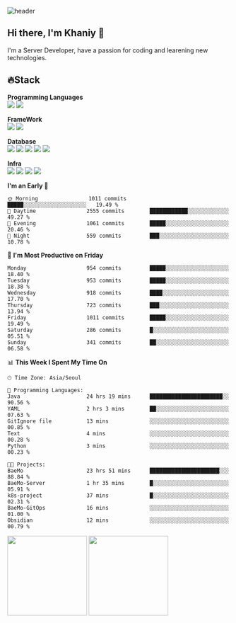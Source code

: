 ![header](https://capsule-render.vercel.app/api?type=soft&text=Welcome!&color=auto&height=200&section=header&fontSize=70)

## Hi there, I'm Khaniy 👋
I'm a Server Developer, have a passion for coding and learening new technologies.
<!-- <br> 📫 Email : kangh1596@gmail.com 
<br> 📝 Blog  : khan03.tistory.com/
<br> <img src="https://img.shields.io/badge/Email-222222?style=for-the-badge&logo=Gmail&logoColor=white">
<br> <img src="https://img.shields.io/badge/Blog -222222?style=for-the-badge&logo=Tistory&logoColor=white">
[hank0302's Blog](https://khan03.tistory.com/)
-->
## 🔥Stack 

**Programming Languages** <br>
 <img src="https://img.shields.io/badge/JAVA-E6522C?style=for-the-badge&logo=Java&logoColor=white">
 <img src="https://img.shields.io/badge/Python-3776AB?style=for-the-badge&logo=python&logoColor=white">

**FrameWork** <br>
<img src="https://img.shields.io/badge/SpringBoot-6DB33F?style=for-the-badge&logo=SpringBoot&logoColor=white">
<img src="https://img.shields.io/badge/FastAPI-009688?style=for-the-badge&logo=FastAPI&logoColor=white">

**Database** <br>
<img src="https://img.shields.io/badge/MySQL-4479A1?style=for-the-badge&logo=MySQL&logoColor=white">
<img src="https://img.shields.io/badge/MariaDB-003545?style=for-the-badge&logo=MariaDB&logoColor=white">
<img src="https://img.shields.io/badge/MongoDB-47A248?style=for-the-badge&logo=MongoDB&logoColor=white">
<img src="https://img.shields.io/badge/Redis-DC382D?style=for-the-badge&logo=Redis&logoColor=white">
<img src="https://img.shields.io/badge/PostgreSQL-4169E1?style=for-the-badge&logo=PostgreSQL&logoColor=white">

**Infra** <br>
<img src="https://img.shields.io/badge/Docker-2496ED?style=for-the-badge&logo=Docker&logoColor=white">
<img src="https://img.shields.io/badge/Kubernetes-326CE5?style=for-the-badge&logo=Kubernetes&logoColor=white">
<img src="https://img.shields.io/badge/Prometheus-E6522C?style=for-the-badge&logo=prometheus&logoColor=white">
<img src="https://img.shields.io/badge/Grafana-F46800?style=for-the-badge&logo=grafana&logoColor=white">

<!--START_SECTION:waka-->
**I'm an Early 🐤** 

```text
🌞 Morning                1011 commits        █████░░░░░░░░░░░░░░░░░░░░   19.49 % 
🌆 Daytime                2555 commits        ████████████░░░░░░░░░░░░░   49.27 % 
🌃 Evening                1061 commits        █████░░░░░░░░░░░░░░░░░░░░   20.46 % 
🌙 Night                  559 commits         ███░░░░░░░░░░░░░░░░░░░░░░   10.78 % 
```
📅 **I'm Most Productive on Friday** 

```text
Monday                   954 commits         █████░░░░░░░░░░░░░░░░░░░░   18.40 % 
Tuesday                  953 commits         █████░░░░░░░░░░░░░░░░░░░░   18.38 % 
Wednesday                918 commits         ████░░░░░░░░░░░░░░░░░░░░░   17.70 % 
Thursday                 723 commits         ███░░░░░░░░░░░░░░░░░░░░░░   13.94 % 
Friday                   1011 commits        █████░░░░░░░░░░░░░░░░░░░░   19.49 % 
Saturday                 286 commits         █░░░░░░░░░░░░░░░░░░░░░░░░   05.51 % 
Sunday                   341 commits         ██░░░░░░░░░░░░░░░░░░░░░░░   06.58 % 
```


📊 **This Week I Spent My Time On** 

```text
🕑︎ Time Zone: Asia/Seoul

💬 Programming Languages: 
Java                     24 hrs 19 mins      ███████████████████████░░   90.56 % 
YAML                     2 hrs 3 mins        ██░░░░░░░░░░░░░░░░░░░░░░░   07.63 % 
GitIgnore file           13 mins             ░░░░░░░░░░░░░░░░░░░░░░░░░   00.85 % 
Text                     4 mins              ░░░░░░░░░░░░░░░░░░░░░░░░░   00.28 % 
Python                   3 mins              ░░░░░░░░░░░░░░░░░░░░░░░░░   00.23 % 

🐱‍💻 Projects: 
BaeMo                    23 hrs 51 mins      ██████████████████████░░░   88.84 % 
BaeMo-Server             1 hr 35 mins        █░░░░░░░░░░░░░░░░░░░░░░░░   05.91 % 
k8s-project              37 mins             █░░░░░░░░░░░░░░░░░░░░░░░░   02.31 % 
BaeMo-GitOps             16 mins             ░░░░░░░░░░░░░░░░░░░░░░░░░   01.00 % 
Obsidian                 12 mins             ░░░░░░░░░░░░░░░░░░░░░░░░░   00.79 % 
```


<!--END_SECTION:waka-->
<p>
  <img height="180em" src="https://github-readme-stats-khaniys-projects.vercel.app/api?username=khaniy&show_icons=true&include_all_commits=true&theme=dracula">
  <img height="180em" src="https://github-readme-stats-khaniys-projects.vercel.app/api/top-langs?username=khaniy&layout=compact&theme=dracula">
</p>

